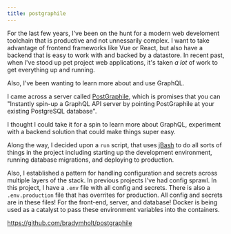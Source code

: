 ```yaml
---
title: postgraphile
---
```


For the last few years, I've been on the hunt for a modern web develoment toolchain that is productive and not unnessarily complex.  I want to take advantage of frontend frameworks like Vue or React, but also have a backend that is easy to work with and backed by a datastore.  In recent past, when I've stood up pet project web applications, it's taken _a lot_ of work to get everything up and running.

Also, I've been wanting to learn more about and use GraphQL.

I came across a server called [PostGraphile](https://www.graphile.org/postgraphile/), which is promises that you can "Instantly spin-up a GraphQL API server by pointing PostGraphile at your existing PostgreSQL database".

I thought I could take it for a spin to learn more about GraphQL, experiment with a backend solution that could make things super easy.

Along the way, I decided upon a `run` script, that uses [jBash](https://github.com/bradymholt/jBash) to do all sorts of things in the project including starting up the development environment, running database migrations, and deploying to production.

Also, I established a pattern for handling configuration and secrets across multiple layers of the stack.  In previous projects I've had config sprawl.  In this project, I have a `.env` file with all config and secrets.  There is also a `.env.production` file that has overrites for production.  All config and secrets are in these files!  For the front-end, server, and database!  Docker is being used as a catalyst to pass these environment variables into the containers.

https://github.com/bradymholt/postgraphile
